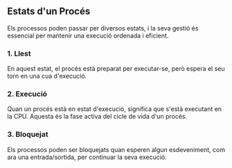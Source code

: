 ## Estats d'un Procés

Els processos poden passar per diversos estats, i la seva gestió és essencial per mantenir una execució ordenada i eficient.

### 1. Llest
En aquest estat, el procés està preparat per executar-se, però espera el seu torn en una cua d'execució.

### 2. Execució
Quan un procés està en estat d'execució, significa que s'està executant en la CPU. Aquesta és la fase activa del cicle de vida d'un procés.

### 3. Bloquejat
Els processos poden ser bloquejats quan esperen algun esdeveniment, com ara una entrada/sortida, per continuar la seva execució.
